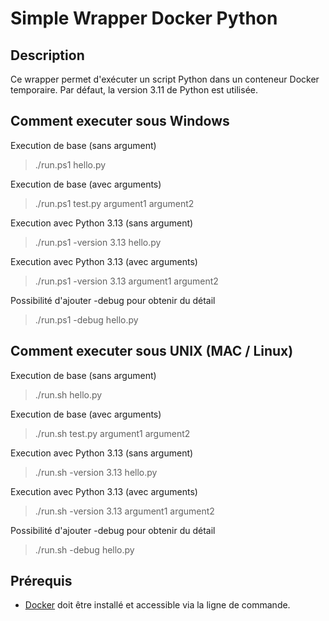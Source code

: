 # Simple Wrapper Docker Python

## Description
Ce wrapper permet d'exécuter un script Python dans un conteneur Docker temporaire. 
Par défaut, la version 3.11 de Python est utilisée.


## Comment executer sous Windows
Execution de base (sans argument)
> ./run.ps1 hello.py

Execution de base (avec arguments)
> ./run.ps1 test.py argument1 argument2


Execution avec Python 3.13 (sans argument)
> ./run.ps1 -version 3.13 hello.py

Execution avec Python 3.13 (avec arguments)
> ./run.ps1 -version 3.13 argument1 argument2

Possibilité d'ajouter -debug pour obtenir du détail
> ./run.ps1 -debug hello.py


## Comment executer sous UNIX (MAC / Linux)
Execution de base (sans argument)
> ./run.sh hello.py

Execution de base (avec arguments)
> ./run.sh test.py argument1 argument2

Execution avec Python 3.13 (sans argument)
> ./run.sh -version 3.13 hello.py

Execution avec Python 3.13 (avec arguments)
> ./run.sh -version 3.13 argument1 argument2

Possibilité d'ajouter -debug pour obtenir du détail
> ./run.sh -debug hello.py



## Prérequis

- [Docker](https://www.docker.com/) doit être installé et accessible via la ligne de commande.